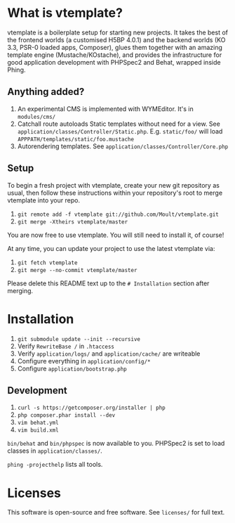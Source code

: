 # What is vtemplate?

vtemplate is a boilerplate setup for starting new projects. It takes the best of
the frontend worlds (a customised H5BP 4.0.1) and the backend worlds (KO 3.3,
PSR-0 loaded apps, Composer), glues them together with an amazing template
engine (Mustache/KOstache), and provides the infrastructure for good application
development with PHPSpec2 and Behat, wrapped inside Phing.

## Anything added?

 1. An experimental CMS is implemented with WYMEditor. It's in `modules/cms/`
 2. Catchall route autoloads Static templates without need for a view. See
    `application/classes/Controller/Static.php`. E.g. `static/foo/` will load
    `APPPATH/templates/static/foo.mustache`
 3. Autorendering templates. See `application/classes/Controller/Core.php`

## Setup

To begin a fresh project with vtemplate, create your new git repository as
usual, then follow these instructions within your repository's root to merge
vtemplate into your repo.

 1. `git remote add -f vtemplate git://github.com/Moult/vtemplate.git`
 2. `git merge -Xtheirs vtemplate/master`

You are now free to use vtemplate. You will still need to install it, of course!

At any time, you can update your project to use the latest vtemplate via:

 1. `git fetch vtemplate`
 2. `git merge --no-commit vtemplate/master`

Please delete this README text up to the `# Installation` section after merging.

# Installation

 1. `git submodule update --init --recursive`
 2. Verify `RewriteBase /` in `.htaccess`
 3. Verify `application/logs/` and `application/cache/` are writeable
 4. Configure everything in `application/config/*`
 5. Configure `application/bootstrap.php`

## Development

 1. `curl -s https://getcomposer.org/installer | php`
 2. `php composer.phar install --dev`
 3. `vim behat.yml`
 4. `vim build.xml`

`bin/behat` and `bin/phpspec` is now available to you. PHPSpec2 is set to load
classes in `application/classes/`.

`phing -projecthelp` lists all tools.

# Licenses

This software is open-source and free software. See `licenses/` for full text.
